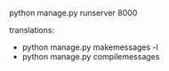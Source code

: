 python manage.py runserver 8000


translations:  
- python manage.py makemessages -l <LANG>
- python manage.py compilemessages